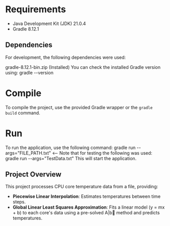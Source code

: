 # Requirements
* Java Development Kit (JDK) 21.0.4
* Gradle 8.12.1

## Dependencies
For development, the following dependencies were used:

gradle-8.12.1-bin.zip (Installed)
You can check the installed Gradle version using:
gradle --version

# Compile
To compile the project, use the provided Gradle wrapper or the `gradle build` command.

# Run
To run the application, use the following command:
gradle run --args="FILE_PATH.txt" <-- Note that for testing the following was used: gradle run --args="TestData.txt"
This will start the application.

## Project Overview
This project processes CPU core temperature data from a file, providing:
- **Piecewise Linear Interpolation**: Estimates temperatures between time steps.
- **Global Linear Least Squares Approximation**: Fits a linear model (y = mx + b) to each core's data using a pre-solved A|b⃗ method and predicts temperatures.